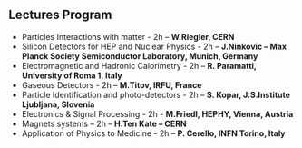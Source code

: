 ﻿## Lectures Program

* Particles Interactions with matter - 2h – **W.Riegler, CERN** 
* Silicon Detectors for HEP and Nuclear Physics - 2h – **J.Ninkovic – Max Planck Society Semiconductor Laboratory, Munich, Germany**
* Electromagnetic and Hadronic Calorimetry - 2h – **R. Paramatti, University of Roma 1, Italy**
* Gaseous Detectors - 2h – **M.Titov, IRFU, France**
* Particle Identification and photo-detectors - 2h – **S. Kopar, J.S.Institute Ljubljana, Slovenia**
* Electronics & Signal Processing - 2h - **M.Friedl, HEPHY, Vienna, Austria**
* Magnets systems – 2h – **H.Ten Kate – CERN**
* Application of Physics to Medicine - 2h – **P. Cerello, INFN Torino, Italy**
